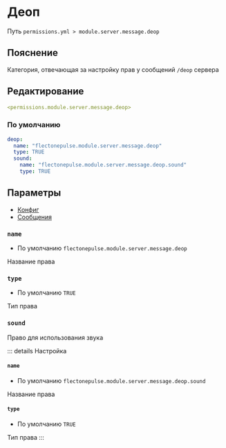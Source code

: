 # Деоп
Путь `permissions.yml > module.server.message.deop`

## Пояснение
Категория, отвечающая за настройку прав у сообщений `/deop` сервера

## Редактирование
```yaml
<permissions.module.server.message.deop>
```

### По умолчанию
```yaml
deop:
  name: "flectonepulse.module.server.message.deop"
  type: TRUE
  sound:
    name: "flectonepulse.module.server.message.deop.sound"
    type: TRUE
```

## Параметры

- [Конфиг](/en/config/module/server/messsage/deop/)
- [Сообщения](/en/messages/ru_ru/module/server/message/deop/)

### `name`
- По умолчанию `flectonepulse.module.server.message.deop`

Название права

### `type`
- По умолчанию `TRUE`

Тип права

### `sound`

Право для использования звука

::: details Настройка
#### `name`
- По умолчанию `flectonepulse.module.server.message.deop.sound`

Название права

#### `type`
- По умолчанию `TRUE`

Тип права
:::

<!--@include: @/en/parts/permission.md-->

